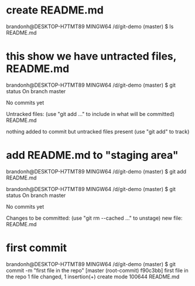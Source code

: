 # create README.md

brandonh@DESKTOP-H7TMT89 MINGW64 /d/git-demo (master)
$ ls
README.md

# this show we have untracted files, README.md

brandonh@DESKTOP-H7TMT89 MINGW64 /d/git-demo (master)
$ git status
On branch master

No commits yet

Untracked files:
(use "git add <file>..." to include in what will be committed)
README.md

nothing added to commit but untracked files present (use "git add" to track)

# add README.md to "staging area"

brandonh@DESKTOP-H7TMT89 MINGW64 /d/git-demo (master)
$ git add README.md

brandonh@DESKTOP-H7TMT89 MINGW64 /d/git-demo (master)
$ git status
On branch master

No commits yet

Changes to be committed:
(use "git rm --cached <file>..." to unstage)
new file: README.md

# first commit

brandonh@DESKTOP-H7TMT89 MINGW64 /d/git-demo (master)
$ git commit -m "first file in the repo"
[master (root-commit) f90c3bb] first file in the repo
1 file changed, 1 insertion(+)
create mode 100644 README.md

